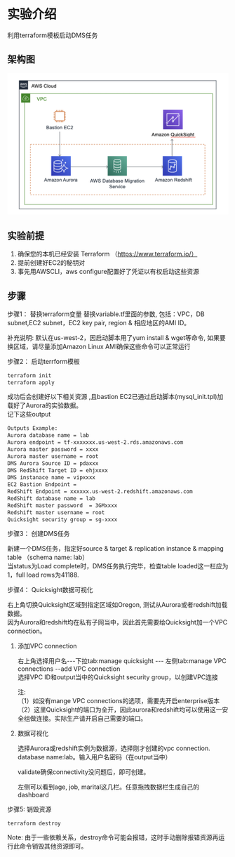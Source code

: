 # 实验介绍

利用terraform模板启动DMS任务

## 架构图

![](dms.png)

## 实验前提

1. 确保您的本机已经安装 Terraform  （https://www.terraform.io/）
2. 提前创建好EC2的秘钥对
3. 事先用AWSCLI，aws configure配置好了凭证以有权启动这些资源

## 步骤


步骤1： 替换terraform变量
替换variable.tf里面的参数, 包括：VPC，DB subnet,EC2 subnet，EC2 key pair, region & 相应地区的AMI ID。 

补充说明: 默认在us-west-2，因启动脚本用了yum install & wget等命令, 如果要换区域，请尽量添加Amazon Linux AMI确保这些命令可以正常运行   


步骤2： 启动terrform模板

```
terraform init
terraform apply
```

成功后会创建好以下相关资源 ,且bastion EC2已通过启动脚本(mysql_init.tpl)加载好了Aurora的实验数据。  	
记下这些output 

```
Outputs Example:
Aurora database name = lab
Aurora endpoint = tf-xxxxxxx.us-west-2.rds.amazonaws.com
Aurora master password = xxxx
Aurora master username = root
DMS Aurora Source ID = pdaxxx
DMS RedShift Target ID = ehjxxxx
DMS instanace name = vipxxxx
EC2 Bastion Endpoint = 
RedShift Endpoint = xxxxxx.us-west-2.redshift.amazonaws.com
RedShift database name = lab
RedShift master password  = 3GMxxxx
Redshift master username = root
Quicksight security group = sg-xxxx
```

步骤3： 创建DMS任务   

新建一个DMS任务，指定好source & target & replication instance & mapping table （schema name: lab）  
当status为Load complete时，DMS任务执行完毕，检查table loaded这一栏应为1，full load rows为41188.
   
   
   
步骤4： Quicksight数据可视化   
   
右上角切换Quicksight区域到指定区域如Oregon, 测试从Aurora或者redshift加载数据。  
因为Aurora和redshift均在私有子网当中，因此首先需要给Quicksight加一个VPC connection。    
   

1. 添加VPC connection   

	右上角选择用户名---下拉tab:manage quicksight --- 左侧tab:manage VPC connections --add VPC connection   
	选择VPC ID和output当中的Quicksight security group，以创建VPC连接   

	注:   
	（1）如没有mange VPC connections的选项，需要先开启enterprise版本  
	（2）这里Quicksight的端口为全开，因此aurora和redshift均可以使用这一安全组做连接。实际生产请开启自己需要的端口。 


2. 数据可视化   

	选择Aurora或redshift实例为数据源，选择刚才创建的vpc connection. database name:lab。输入用户名密码（在output当中）  

	validate确保connectivity没问题后，即可创建。   

	左侧可以看到age, job, marital这几栏。任意拖拽数据栏生成自己的dashboard   
   

   
步骤5:  销毁资源

```
terraform destroy
```

Note: 由于一些依赖关系，destroy命令可能会报错，这时手动删除报错资源再运行此命令销毁其他资源即可。




